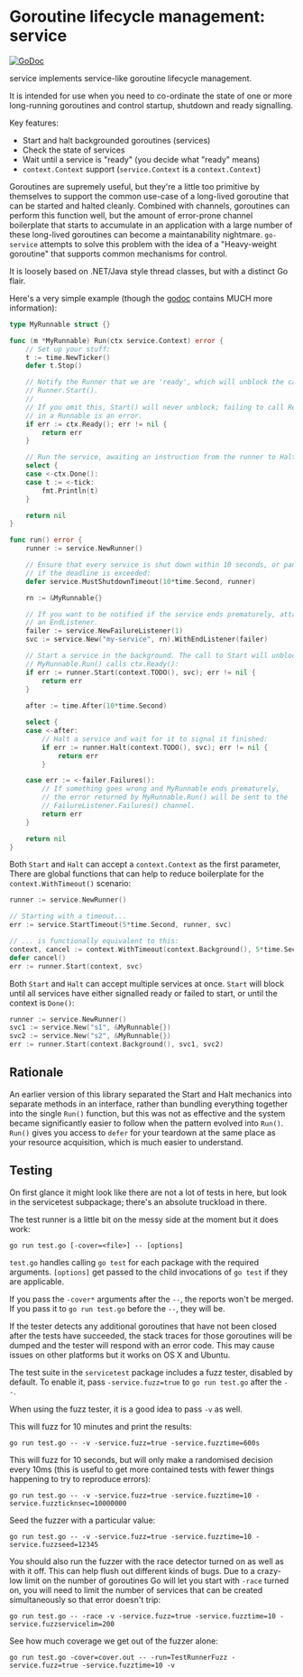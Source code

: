 Goroutine lifecycle management: service
=======================================

[![GoDoc](https://godoc.org/github.com/shabbyrobe/go-service?status.svg)](https://godoc.org/github.com/shabbyrobe/go-service)

service implements service-like goroutine lifecycle management.

It is intended for use when you need to co-ordinate the state of one or more
long-running goroutines and control startup, shutdown and ready signalling.

Key features:

- Start and halt backgrounded goroutines (services)
- Check the state of services
- Wait until a service is "ready" (you decide what "ready" means)
- `context.Context` support (`service.Context` is a `context.Context`)

Goroutines are supremely useful, but they're a little too primitive by
themselves to support the common use-case of a long-lived goroutine that can be
started and halted cleanly. Combined with channels, goroutines can perform this
function well, but the amount of error-prone channel boilerplate that starts to
accumulate in an application with a large number of these long-lived goroutines
can become a maintanability nightmare. `go-service` attempts to solve this
problem with the idea of a "Heavy-weight goroutine" that supports common
mechanisms for control.

It is loosely based on .NET/Java style thread classes, but with a distinct Go
flair.

Here's a very simple example (though the
[godoc](https://godoc.org/github.com/shabbyrobe/go-service) contains MUCH
more information):

```go
type MyRunnable struct {}

func (m *MyRunnable) Run(ctx service.Context) error {
	// Set up your stuff:
	t := time.NewTicker()
	defer t.Stop()

	// Notify the Runner that we are 'ready', which will unblock the call
	// Runner.Start().
	// 
	// If you omit this, Start() will never unblock; failing to call Ready()
	// in a Runnable is an error.
	if err := ctx.Ready(); err != nil {
		return err
	}

	// Run the service, awaiting an instruction from the runner to Halt:
	select {
	case <-ctx.Done():
	case t := <-tick:
		fmt.Println(t)
	}

	return nil
}

func run() error {
	runner := service.NewRunner()

	// Ensure that every service is shut down within 10 seconds, or panic
	// if the deadline is exceeded:
	defer service.MustShutdownTimeout(10*time.Second, runner)

	rn := &MyRunnable{}

	// If you want to be notified if the service ends prematurely, attach
	// an EndListener.
	failer := service.NewFailureListener(1)
	svc := service.New("my-service", rn).WithEndListener(failer)

	// Start a service in the background. The call to Start will unblock when
	// MyRunnable.Run() calls ctx.Ready():
	if err := runner.Start(context.TODO(), svc); err != nil {
		return err
	}
	
	after := time.After(10*time.Second)

	select {
	case <-after:
		// Halt a service and wait for it to signal it finished:
		if err := runner.Halt(context.TODO(), svc); err != nil {
			return err
		}

	case err := <-failer.Failures():
		// If something goes wrong and MyRunnable ends prematurely,
		// the error returned by MyRunnable.Run() will be sent to the
		// FailureListener.Failures() channel.
		return err
	}

	return nil
}
```

Both `Start` and `Halt` can accept a `context.Context` as the first parameter,
There are global functions that can help to reduce boilerplate for the
`context.WithTimeout()` scenario:

```go
runner := service.NewRunner()

// Starting with a timeout...
err := service.StartTimeout(5*time.Second, runner, svc)

// ... is functionally equivalent to this:
context, cancel := context.WithTimeout(context.Background(), 5*time.Second)
defer cancel()
err := runner.Start(context, svc)
```

Both `Start` and `Halt` can accept multiple services at once. `Start` will block
until all services have either signalled ready or failed to start, or until the
context is `Done()`:

```go
runner := service.NewRunner()
svc1 := service.New("s1", &MyRunnable{})
svc2 := service.New("s2", &MyRunnable{})
err := runner.Start(context.Background(), svc1, svc2)
```


Rationale
---------

An earlier version of this library separated the Start and Halt mechanics into
separate methods in an interface, rather than bundling everything together into
the single `Run()` function, but this was not as effective and the system 
became significantly easier to follow when the pattern evolved into `Run()`.
`Run()` gives you access to `defer` for your teardown at the same place as your
resource acquisition, which is much easier to understand.


Testing
-------

On first glance it might look like there are not a lot of tests in here, but
look in the servicetest subpackage; there's an absolute truckload in there.

The test runner is a little bit on the messy side at the moment but it does
work:

    go run test.go [-cover=<file>] -- [options]

`test.go` handles calling `go test` for each package with the required
arguments. `[options]` get passed to the child invocations of `go test` if they
are applicable.

If you pass the `-cover*` arguments after the `--`, the reports won't be
merged. If you pass it to `go run test.go` before the `--`, they will be.

If the tester detects any additional goroutines that have not been closed after
the tests have succeeded, the stack traces for those goroutines will be dumped
and the tester will respond with an error code. This may cause issues on other
platforms but it works on OS X and Ubuntu.

The test suite in the `servicetest` package includes a fuzz tester, disabled by
default. To enable it, pass `-service.fuzz=true` to `go run test.go` after the
`--`.

When using the fuzz tester, it is a good idea to pass `-v` as well.

This will fuzz for 10 minutes and print the results:

    go run test.go -- -v -service.fuzz=true -service.fuzztime=600s

This will fuzz for 10 seconds, but will only make a randomised decision every
10ms (this is useful to get more contained tests with fewer things happening to
try to reproduce errors):

    go run test.go -- -v -service.fuzz=true -service.fuzztime=10 -service.fuzzticknsec=10000000

Seed the fuzzer with a particular value:

    go run test.go -- -v -service.fuzz=true -service.fuzztime=10 -service.fuzzseed=12345

You should also run the fuzzer with the race detector turned on as well as with
it off. This can help flush out different kinds of bugs. Due to a crazy-low
limit on the number of goroutines Go will let you start with `-race` turned on,
you will need to limit the number of services that can be created
simultaneously so that error doesn't trip:

    go run test.go -- -race -v -service.fuzz=true -service.fuzztime=10 -service.fuzzservicelim=200

See how much coverage we get out of the fuzzer alone:

    go run test.go -cover=cover.out -- -run=TestRunnerFuzz -service.fuzz=true -service.fuzztime=10 -v

